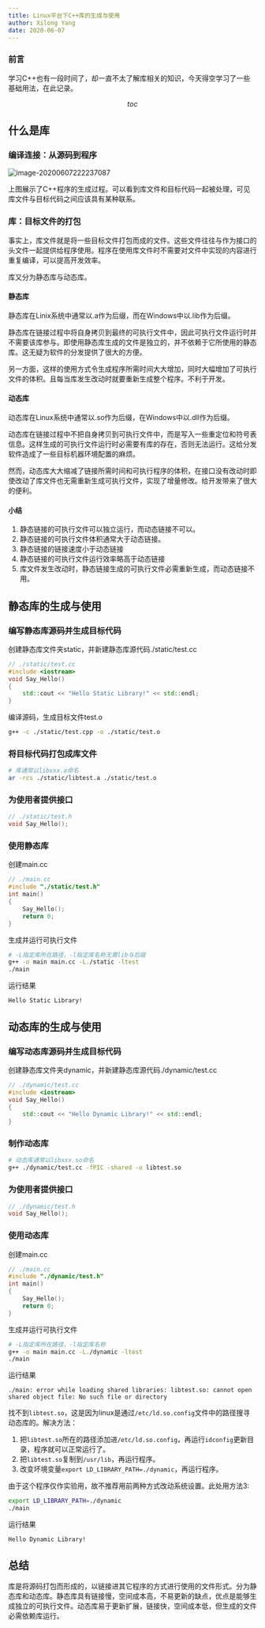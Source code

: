 ```yaml
---
title: Linux平台下C++库的生成与使用
author: Xilong Yang
date: 2020-06-07 
---
```



<div class="abstract">

### 前言

学习C++也有一段时间了，却一直不太了解库相关的知识，今天得空学习了一些基础用法，在此记录。

</div>

$$toc$$

## 什么是库

### 编译连接：从源码到程序

![image-20200607222237087](https://img.xilong.site/20200607/image-20200607222237087.png)

上图展示了C++程序的生成过程。可以看到库文件和目标代码一起被处理，可见库文件与目标代码之间应该具有某种联系。

### 库：目标文件的打包

事实上，库文件就是将一些目标文件打包而成的文件。这些文件往往与作为接口的头文件一起提供给程序使用。程序在使用库文件时不需要对文件中实现的内容进行重复编译，可以提高开发效率。

库又分为静态库与动态库。

#### 静态库

静态库在Linix系统中通常以.a作为后缀，而在Windows中以.lib作为后缀。

静态库在链接过程中将自身拷贝到最终的可执行文件中，因此可执行文件运行时并不需要该库参与。即使用静态库生成的文件是独立的，并不依赖于它所使用的静态库。这无疑为软件的分发提供了很大的方便。

另一方面，这样的使用方式令生成程序所需时间大大增加，同时大幅增加了可执行文件的体积。且每当库发生改动时就要重新生成整个程序。不利于开发。

#### 动态库

动态库在Linux系统中通常以.so作为后缀，在Windows中以.dll作为后缀。

动态库在链接过程中不把自身拷贝到可执行文件中，而是写入一些重定位和符号表信息。这样生成的可执行文件运行时必需要有库的存在，否则无法运行。这给分发软件造成了一些目标机器环境配置的麻烦。

然而，动态库大大缩减了链接所需时间和可执行程序的体积，在接口没有改动时即使改动了库文件也无需重新生成可执行文件，实现了增量修改。给开发带来了很大的便利。

#### 小结

1. 静态链接的可执行文件可以独立运行，而动态链接不可以。
2. 静态链接的可执行文件体积通常大于动态链接。
3. 静态链接的链接速度小于动态链接
4. 静态链接的可执行文件运行效率略高于动态链接
5. 库文件发生改动时，静态链接生成的可执行文件必需重新生成，而动态链接不用。

## 静态库的生成与使用

### 编写静态库源码并生成目标代码

创建静态库文件夹static，并新建静态库源代码./static/test.cc

```cpp
// ./static/test.cc
#include <iostream>
void Say_Hello()
{
    std::cout << "Hello Static Library!" << std::endl;
}
```

编译源码，生成目标文件test.o

```bash
g++ -c ./static/test.cpp -o ./static/test.o
```

### 将目标代码打包成库文件

```bash
# 库通常以libxxx.a命名
ar -rcs ./static/libtest.a ./static/test.o
```

### 为使用者提供接口

```cpp
// ./static/test.h
void Say_Hello();
```

### 使用静态库

创建main.cc

```cpp
// ./main.cc
#include "./static/test.h"
int main()
{
    Say_Hello();
    return 0;
}
```

生成并运行可执行文件

```bash
# -L指定库所在路径，-l指定库名称无需lib与后缀
g++ -o main main.cc -L./static -ltest
./main
```

运行结果

```
Hello Static Library!
```

## 动态库的生成与使用

### 编写动态库源码并生成目标代码

创建静态库文件夹dynamic，并新建静态库源代码./dynamic/test.cc

```cpp
// ./dynamic/test.cc
#include <iostream>
void Say_Hello()
{
    std::cout << "Hello Dynamic Library!" << std::endl;
}
```

### 制作动态库

```bash
# 动态库通常以libxxx.so命名
g++ ./dynamic/test.cc -fPIC -shared -o libtest.so
```

### 为使用者提供接口

```cpp
// ./dynamic/test.h
void Say_Hello();
```

### 使用动态库

创建main.cc

```cpp
// ./main.cc
#include "./dynamic/test.h"
int main()
{
    Say_Hello();
    return 0;
}
```

生成并运行可执行文件

```bash
# -L指定库所在路径，-l指定库名称
g++ -o main main.cc -L./dynamic -ltest
./main
```

运行结果

```
./main: error while loading shared libraries: libtest.so: cannot open shared object file: No such file or directory
```

找不到`libtest.so`，这是因为linux是通过`/etc/ld.so.config`文件中的路径搜寻动态库的。解决方法：

1. 把`libtest.so`所在的路径添加进`/etc/ld.so.config`，再运行`idconfig`更新目录，程序就可以正常运行了。
2. 把`libtest.so`复制到`/usr/lib`，再运行程序。
3. 改变坏境变量`export LD_LIBRARY_PATH=./dynamic`，再运行程序。

由于这个程序仅作实验用，故不推荐用前两种方式改动系统设置。此处用方法3:

```bash
export LD_LIBRARY_PATH=./dynamic
./main
```

运行结果

```
Hello Dynamic Library!
```

## 总结

库是将源码打包而形成的，以链接进其它程序的方式进行使用的文件形式。分为静态库和动态库。静态库具有链接慢，空间成本高，不易更新的缺点，优点是能够生成独立的可执行文件。动态库易于更新扩展，链接快，空间成本低，但生成的文件必需依赖库运行。
